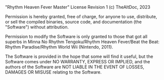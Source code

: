 "Rhythm Heaven Fever Master" License Revision 1
                          (c) TheAltDoc, 2023


Permission is hereby granted, free of charge, for anyone to use, distribute, or
sell the compiled binaries, source code, and documentation (the "Software")
without attribution.

Permission to modify the Software is only granted to those that got all superbs in Minna No Rhythm Tengoku/Rhythm Heaven Fever/Beat the Beat: Rhythm Paradise/Rhythm World Wii (Nintendo, 2011).

The Software is provided in the hope that some will find it useful, but the
Software comes under NO WARRANTY, EXPRESS OR IMPLIED, and the authors of the
Software are NOT LIABLE IN THE EVENT OF LOSSES, DAMAGES OR MISUSE relating to
the Software.